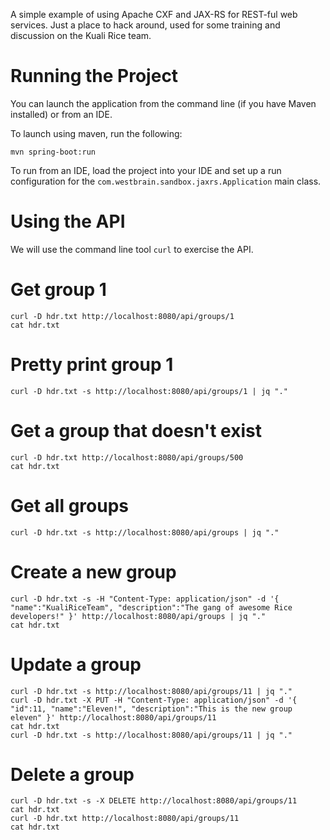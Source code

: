 A simple example of using Apache CXF and JAX-RS for REST-ful web services. Just a place to hack around, used for some training and discussion on the Kuali Rice team.

# Running the Project

You can launch the application from the command line (if you have Maven installed) or from an IDE.

To launch using maven, run the following:

```
mvn spring-boot:run
```

To run from an IDE, load the project into your IDE and set up a run configuration for the ```com.westbrain.sandbox.jaxrs.Application``` main class.

# Using the API

We will use the command line tool ```curl``` to exercise the API.

# Get group 1

```
curl -D hdr.txt http://localhost:8080/api/groups/1
cat hdr.txt
```

# Pretty print group 1

```
curl -D hdr.txt -s http://localhost:8080/api/groups/1 | jq "."
```

# Get a group that doesn't exist

```
curl -D hdr.txt http://localhost:8080/api/groups/500
cat hdr.txt
```

# Get all groups

```
curl -D hdr.txt -s http://localhost:8080/api/groups | jq "."
```

# Create a new group

```
curl -D hdr.txt -s -H "Content-Type: application/json" -d '{ "name":"KualiRiceTeam", "description":"The gang of awesome Rice developers!" }' http://localhost:8080/api/groups | jq "."
cat hdr.txt
```

# Update a group

```
curl -D hdr.txt -s http://localhost:8080/api/groups/11 | jq "."
curl -D hdr.txt -X PUT -H "Content-Type: application/json" -d '{ "id":11, "name":"Eleven!", "description":"This is the new group eleven" }' http://localhost:8080/api/groups/11
cat hdr.txt
curl -D hdr.txt -s http://localhost:8080/api/groups/11 | jq "."
```

# Delete a group

```
curl -D hdr.txt -s -X DELETE http://localhost:8080/api/groups/11
cat hdr.txt
curl -D hdr.txt http://localhost:8080/api/groups/11
cat hdr.txt
```